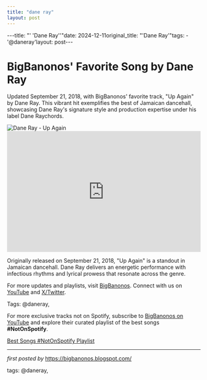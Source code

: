 ```yaml
---
title: "dane ray"
layout: post
---
```

---title: "' 'Dane Ray''"date: 2024-12-11original_title: "'Dane Ray'"tags:  - '@daneray'layout: post---<!-- Post Title --><h1 >BigBanonos' Favorite Song by Dane Ray</h1> <!-- Introductory Text --><p >Updated September 21, 2018, with BigBanonos' favorite track, "Up Again" by Dane Ray. This vibrant hit exemplifies the best of Jamaican dancehall, showcasing Dane Ray's signature style and production expertise under his label Dane Raychords.</p> <!-- Featured Image --><div > <img src="https://www.dancehallmag.com/assets/2020/12/DaneRay-300x200.jpg" alt="Dane Ray - Up Again" /></div> <!-- YouTube Video Embed --><div > <iframe width="100%" height="315" src="https://www.youtube.com/embed/qi-tqh0Ob1U" title="Dane Ray - Up Again" frameborder="0" allow="accelerometer; autoplay; clipboard-write; encrypted-media; gyroscope; picture-in-picture; web-share" referrerpolicy="strict-origin-when-cross-origin" allowfullscreen></iframe></div> <!-- Song Information --><div > <p>Originally released on September 21, 2018, "Up Again" is a standout in Jamaican dancehall. Dane Ray delivers an energetic performance with infectious rhythms and lyrical prowess that resonate across the genre.</p></div> <!-- Footer Links --><div > <p>For more updates and playlists, visit <a href="https://bigbanonos.blogspot.com/" target="_blank">BigBanonos</a>. Connect with us on <a href="https://www.youtube.com/@BigBanonos" target="_blank">YouTube</a> and <a href="https://x.com/bigbanonos" target="_blank">X/Twitter</a>.</p></div> <!-- Tags --><p >Tags: @daneray,</p><!--Subscribe and Playlist Links--><div>    <p>For more exclusive tracks not on Spotify, subscribe to <a href="https://www.youtube.com/@BigBanonos" target="_blank">BigBanonos on YouTube</a> and explore their curated playlist of the best songs <strong>#NotOnSpotify</strong>.</p>    <p><a href="https://www.youtube.com/playlist?list=PLtuNtuTatqI0kFahUCbtbfenC_ET5O_tr" target="_blank">Best Songs #NotOnSpotify Playlist<br /></a></p></div><hr /><p><em>first posted by</em> <a href="https://bigbanonos.blogspot.com/" rel="noopener" target="_new">https://bigbanonos.blogspot.com/</a></p><p>tags: @daneray,</p>